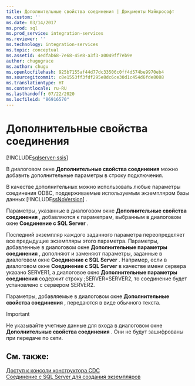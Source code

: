 ```yaml
---
title: Дополнительные свойства соединения | Документы Майкрософт
ms.custom: ''
ms.date: 03/14/2017
ms.prod: sql
ms.prod_service: integration-services
ms.reviewer: ''
ms.technology: integration-services
ms.topic: conceptual
ms.assetid: 4edfab68-7e68-45e8-a3f3-a0049ff7eb9e
author: chugugrace
ms.author: chugu
ms.openlocfilehash: 925b7155af44d77dc33506c0ff4d574be9970eb4
ms.sourcegitcommit: c8e1553ff3fdf295e8dc6ce30d1c454d6fde8088
ms.translationtype: HT
ms.contentlocale: ru-RU
ms.lasthandoff: 07/22/2020
ms.locfileid: "86916570"
---
```

# <a name="advanced-connection-properties"></a>Дополнительные свойства соединения

[!INCLUDE[sqlserver-ssis](../../includes/applies-to-version/sqlserver-ssis.md)]


  В диалоговом окне **Дополнительные свойства соединения** можно добавить дополнительные параметры в строку подключения.  
  
 В качестве дополнительных можно использовать любые параметры соединения ODBC, поддерживаемые используемым экземпляром базы данных [!INCLUDE[ssNoVersion](../../includes/ssnoversion-md.md)] .  
  
 Параметры, указанные в диалоговом окне **Дополнительные свойства соединения** , добавляются к параметрам, выбранным в диалоговом окне **Соединение с SQL Server** .  
  
 Последний экземпляр каждого заданного параметра переопределяет все предыдущие экземпляры этого параметра. Параметры, добавленные в диалоговом окне **Дополнительные параметры соединения** , дополняют и заменяют параметры, заданные в диалоговом окне **Соединение с SQL Server** . Например, если в диалоговом окне **Соединение с SQL Server** в качестве имени сервера указано SERVER1, а диалоговое окно **Дополнительные параметры соединения** содержит строку ;SERVER=SERVER2, то соединение будет установлено с сервером SERVER2.  
  
 Параметры, добавляемые в диалоговом окне **Дополнительные свойства соединения** , передаются в виде обычного текста.  
  
> [!IMPORTANT]  
>  Не указывайте учетные данные для входа в диалоговом окне **Дополнительные свойства соединения** . Они не будут зашифрованы при передаче по сети.  
  
## <a name="see-also"></a>См. также:  
 [Доступ к консоли конструктора CDC](../../integration-services/change-data-capture/access-the-cdc-designer-console.md)   
 [Соединение с SQL Server для создания экземпляров](../../integration-services/change-data-capture/sql-server-connection-for-instance-creation.md)  
  
  
